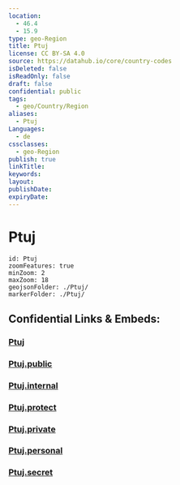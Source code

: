 ```yaml
---
location:
  - 46.4
  - 15.9
type: geo-Region
title: Ptuj
license: CC BY-SA 4.0
source: https://datahub.io/core/country-codes
isDeleted: false
isReadOnly: false
draft: false
confidential: public
tags:
  - geo/Country/Region
aliases:
  - Ptuj
Languages:
  - de
cssclasses:
  - geo-Region
publish: true
linkTitle:
keywords:
layout:
publishDate:
expiryDate:
---
```


# Ptuj

```leaflet
id: Ptuj
zoomFeatures: true 
minZoom: 2 
maxZoom: 18
geojsonFolder: ./Ptuj/
markerFolder: ./Ptuj/
```


## Confidential Links & Embeds: 

### [Ptuj](/_Standards/Earth/Continent/Europe/Europe~Central/Slovenia/Regions~Slovenia/Podravska/counties~Podravska/Ptuj.md) 

### [Ptuj.public](/_public/Earth/Continent/Europe/Europe~Central/Slovenia/Regions~Slovenia/Podravska/counties~Podravska/Ptuj.public.md) 

### [Ptuj.internal](/_internal/Earth/Continent/Europe/Europe~Central/Slovenia/Regions~Slovenia/Podravska/counties~Podravska/Ptuj.internal.md) 

### [Ptuj.protect](/_protect/Earth/Continent/Europe/Europe~Central/Slovenia/Regions~Slovenia/Podravska/counties~Podravska/Ptuj.protect.md) 

### [Ptuj.private](/_private/Earth/Continent/Europe/Europe~Central/Slovenia/Regions~Slovenia/Podravska/counties~Podravska/Ptuj.private.md) 

### [Ptuj.personal](/_personal/Earth/Continent/Europe/Europe~Central/Slovenia/Regions~Slovenia/Podravska/counties~Podravska/Ptuj.personal.md) 

### [Ptuj.secret](/_secret/Earth/Continent/Europe/Europe~Central/Slovenia/Regions~Slovenia/Podravska/counties~Podravska/Ptuj.secret.md)

